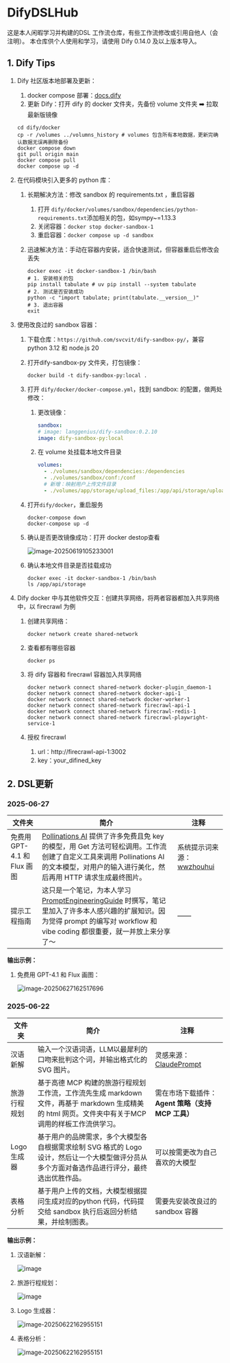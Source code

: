 # DifyDSLHub

这是本人闲暇学习并构建的DSL 工作流仓库，有些工作流修改或引用自他人（会注明）。
本仓库供个人使用和学习，请使用 Dify 0.14.0 及以上版本导入。

## 1. Dify Tips

1. Dify 社区版本地部署及更新：

   1. docker compose 部署：[docs.dify](https://docs.dify.ai/zh-hans/getting-started/install-self-hosted/docker-compose)
   2. 更新 Dify：打开 dify 的 docker 文件夹，先备份 volume 文件夹 ➡️ 拉取最新版镜像

   ```shell
   cd dify/docker
   cp -r /volumes ../volumns_history # volumes 包含所有本地数据，更新完确认数据无误再删除备份
   docker compose down
   git pull origin main
   docker compose pull
   docker compose up -d
   ```

2. 在代码模块引入更多的 python 库：

   1. 长期解决方法：修改 sandbox 的 requirements.txt ，重启容器

      1. 打开 `dify/docker/volumes/sandbox/dependencies/python-requirements.txt`添加相关的包，如sympy~=1.13.3
      2. 关闭容器：`docker stop docker-sandbox-1`
      3. 重启容器：`docker compose up -d sandbox`

   2. 迅速解决方法：手动在容器内安装，适合快速测试，但容器重启后修改会丢失

      ```shell
      docker exec -it docker-sandbox-1 /bin/bash
      # 1. 安装相关的包
      pip install tabulate # uv pip install --system tabulate
      # 2. 测试是否安装成功
      python -c "import tabulate; print(tabulate.__version__)"
      # 3. 退出容器
      exit
      ```

3. 使用改良过的 sandbox 容器：

   1. 下载仓库：`https://github.com/svcvit/dify-sandbox-py/`，兼容 python 3.12 和 node.js 20

   2. 打开dify-sandbox-py 文件夹，打包镜像：

      ```shell
      docker build -t dify-sandbox-py:local .
      ```

   3. 打开 `dify/docker/docker-compose.yml`，找到 sandbox: 的配置，做两处修改：

      1. 更改镜像：

         ```yaml
         sandbox:
         # image: langgenius/dify-sandbox:0.2.10
         image: dify-sandbox-py:local
         ```

      2. 在 volume 处挂载本地文件目录

         ```yaml
         volumes:
           - ./volumes/sandbox/dependencies:/dependencies
           - ./volumes/sandbox/conf:/conf
           # 新增：映射用户上传文件目录
           - ./volumes/app/storage/upload_files:/app/api/storage/upload_files  
         ```

   4. 打开`dify/docker`，重启服务

      ```shell
      docker-compose down
      docker-compose up -d
      ```

     5. 确认是否更改镜像成功：打开 docker destop查看

        ![image-20250619105233001](image/image-20250619105233001.png)

   6. 确认本地文件目录是否挂载成功

      ```shell
      docker exec -it docker-sandbox-1 /bin/bash
      ls /app/api/storage
      ```

4. Dify docker 中与其他软件交互：创建共享网络，将两者容器都加入共享网络中，以 firecrawl 为例

   1. 创建共享网络：

      ```shell
      docker network create shared-network
      ```

   2. 查看都有哪些容器

      ```
      docker ps
      ```

   3. 将 dify 容器和 firecrawl 容器加入共享网络

      ```shell
      docker network connect shared-network docker-plugin_daemon-1
      docker network connect shared-network docker-api-1
      docker network connect shared-network docker-worker-1
      docker network connect shared-network firecrawl-api-1
      docker network connect shared-network firecrawl-redis-1
      docker network connect shared-network firecrawl-playwright-service-1
      ```

   4. 授权 firecrawl

      1. url：http://firecrawl-api-1:3002
      2. key：your_difined_key

## 2. DSL更新

### 2025-06-27

| 文件夹                      | 简介                                                         | 注释                                                         |
| --------------------------- | ------------------------------------------------------------ | ------------------------------------------------------------ |
| 免费用 GPT-4.1 和 Flux 画图 | [Pollinations AI](https://github.com/pollinations/pollinations/blob/master/APIDOCS.md) 提供了许多免费且免 key 的模型，用 Get 方法可轻松调用。工作流创建了自定义工具来调用 Pollinations AI 的文本模型，对用户的输入进行美化，然后再用 HTTP 请求生成最终图片。 | 系统提示词来源：[wwzhouhui](https://mp.weixin.qq.com/s/_1QUokeguR9NFKsV0yxaHg) |
| 提示工程指南                | 这只是一个笔记，为本人学习 [PromptEngineeringGuide](https://www.promptingguide.ai/introduction) 时撰写，笔记里加入了许多本人感兴趣的扩展知识。因为觉得 prompt 的编写对 workflow 和 vibe coding 都很重要，就一并放上来分享了～ | ——                                                           |

**输出示例：**

1. 免费用 GPT-4.1 和 Flux 画图：

   ![image-20250627162517696](image/image-20250627162517696.png)

### 2025-06-22

| 文件夹       | 简介                                                         | 注释                                                         |
| ------------ | ------------------------------------------------------------ | ------------------------------------------------------------ |
| 汉语新解     | 输入一个汉语词语，LLM以最犀利的口吻来批判这个词，并输出格式化的 SVG 图片。<br /> | 灵感来源：[ClaudePrompt](https://dify101.com/tutorial/hanyuxinjie) |
| 旅游行程规划 | 基于高德 MCP 构建的旅游行程规划工作流，工作流先生成 markdown 文件，再基于 markdown 生成精美的 html 网页。文件夹中有关于MCP 调用的样板工作流供学习。 | 需在市场下载插件： **Agent 策略（支持 MCP 工具）**           |
| Logo 生成器  | 基于用户的品牌需求，多个大模型各自根据需求绘制 SVG 格式的 Logo 设计，然后让一个大模型做评分员从多个方面对备选作品进行评分，最终选出优胜作品。 | 可以按需更改为自己喜欢的大模型                               |
| 表格分析     | 基于用户上传的文档，大模型根据提问生成对应的python 代码，代码提交给 sandbox 执行后返回分析结果，并绘制图表。 | 需要先安装改良过的 sandbox 容器                              |

**输出示例：**

1. 汉语新解：

   ![image](image/image-20250622144409547.png)

2. 旅游行程规划：

   ![image](image/image-20250622154515184.png)

3. Logo 生成器：

   ![image-20250622162955151](image/image-20250622162955151.png)

4. 表格分析：

   ![image-20250622162955151](image/image-20250622164115264.png)
